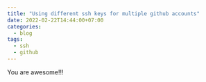 ```yaml
---
title: "Using different ssh keys for multiple github accounts"
date: 2022-02-22T14:44:00+07:00
categories:
  - blog
tags:
  - ssh
  - github
---
```

You are awesome!!!